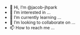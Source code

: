 - 👋 Hi, I’m @jacob-jhpark
- 👀 I’m interested in ...
- 🌱 I’m currently learning ...
- 💞️ I’m looking to collaborate on ...
- 📫 How to reach me ...

<!---
jacob-jhpark/jacob-jhpark is a ✨ special ✨ repository because its `README.md` (this file) appears on your GitHub profile.
You can click the Preview link to take a look at your changes.
--->
